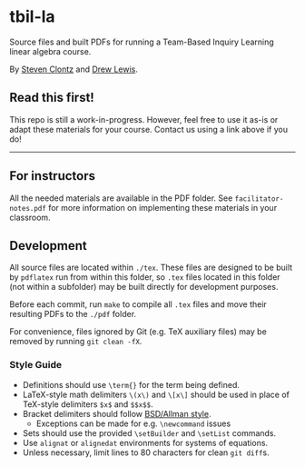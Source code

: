 # tbil-la

Source files and built PDFs for running a Team-Based Inquiry Learning
linear algebra course.

By [Steven Clontz](https://clontz.org) and 
[Drew Lewis](https://twitter.com/siwelwerd).

## Read this first!

This repo is still a work-in-progress. However, feel free to use it
as-is or adapt these materials for your course. 
Contact us using a link above if you do!

---


## For instructors

All the needed materials are available in the PDF folder.
See `facilitator-notes.pdf` for more information on implementing
these materials in your classroom.

## Development

All source files are located within `./tex`. These files are designed
to be built by `pdflatex` run from within this folder, so `.tex` files
located in this folder (not within a subfolder) may be built directly
for development purposes.

Before each commit, run `make` to compile all `.tex` files and
move their resulting PDFs to the `./pdf` folder.

For convenience, files ignored by Git (e.g. TeX auxiliary files) may be
removed by running `git clean -fX`.

### Style Guide

- Definitions should use `\term{}` for the term being defined.
- LaTeX-style math delimiters `\(x\)` and `\[x\]` should be used in
  place of TeX-style delimiters `$x$` and `$$x$$`.
- Bracket delimiters should follow [BSD/Allman style][allman].
    - Exceptions can be made for e.g. `\newcommand` issues
- Sets should use the provided `\setBuilder` and `\setList` commands.
- Use `alignat` or `alignedat` environments for systems of equations.
- Unless necessary, limit lines to 80 characters for clean `git diff`s.


[allman]: https://en.wikipedia.org/wiki/Indentation_style#Allman_style
